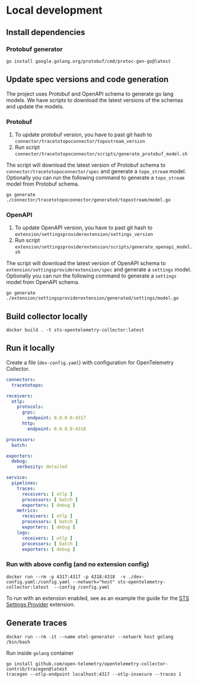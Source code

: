 # Local development

## Install dependencies
### Protobuf generator
```shell
go install google.golang.org/protobuf/cmd/protoc-gen-go@latest
```

## Update spec versions and code generation
The project uses Protobuf and OpenAPI schema to generate go lang models. We have scripts to download the latest versions of the schemas and update the models.

### Protobuf
1. To update protobuf version, you have to past git hash to `connector/tracetotopoconnector/topostream_version`
2. Run script `connector/tracetotopoconnector/scripts/generate_protobuf_model.sh`

The script will download the latest version of Protobuf schema to `connector/tracetotopoconnector/spec` and generate a `topo_stream` model.
Optionally you can run the following command to generate a `topo_stream` model from Protobuf schema.
```shell
go generate ./connector/tracetotopoconnector/generated/topostream/model.go
```

### OpenAPI
1. To update OpenAPI version, you have to past git hash to `extension/settingsproviderextension/settings_version`
2. Run script `extension/settingsproviderextension/scripts/generate_openapi_model.sh`

The script will download the latest version of OpenAPI schema to `extension/settingsproviderextension/spec` and generate a `settings` model.
Optionally you can run the following command to generate a `settings` model from OpenAPI schema.
```shell
go generate ./extension/settingsproviderextension/generated/settings/model.go
```

## Build collector locally
```shell
docker build . -t sts-opentelemetry-collector:latest
```

## Run it locally 
Create a file (`dev-config.yaml`) with configuration for OpenTelemetry Collector.
```yaml
connectors:
  tracetotopo:

receivers:
  otlp:
    protocols:
      grpc:
        endpoint: 0.0.0.0:4317
      http:
        endpoint: 0.0.0.0:4318

processors:
  batch:

exporters:
  debug:
    verbosity: detailed

service:
  pipelines:
    traces:
      receivers: [ otlp ]
      processors: [ batch ]
      exporters: [ debug ]
    metrics:
      receivers: [ otlp ]
      processors: [ batch ]
      exporters: [ debug ]
    logs:
      receivers: [ otlp ]
      processors: [ batch ]
      exporters: [ debug ]
```
### Run with above config (and no extension config)
```shell
docker run --rm -p 4317:4317 -p 4318:4318  -v ./dev-config.yaml:/config.yaml --network="host" sts-opentelemetry-collector:latest  --config /config.yaml
```

To run with an extension enabled, see as an example the guide for the [STS Settings Provider](./docs/settings_provider_extension.md) extension.

## Generate traces
```shell
docker run --rm -it --name otel-generator --network host golang /bin/bash
```
Run inside `golang` container
```shell
go install github.com/open-telemetry/opentelemetry-collector-contrib/tracegen@latest
tracegen --otlp-endpoint localhost:4317 --otlp-insecure --traces 1
```